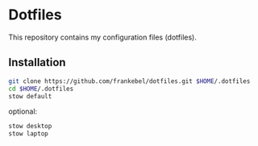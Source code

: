 # Dotfiles

This repository contains my configuration files (dotfiles).

## Installation

```sh
git clone https://github.com/frankebel/dotfiles.git $HOME/.dotfiles
cd $HOME/.dotfiles
stow default
```

optional:

```sh
stow desktop
stow laptop
```
